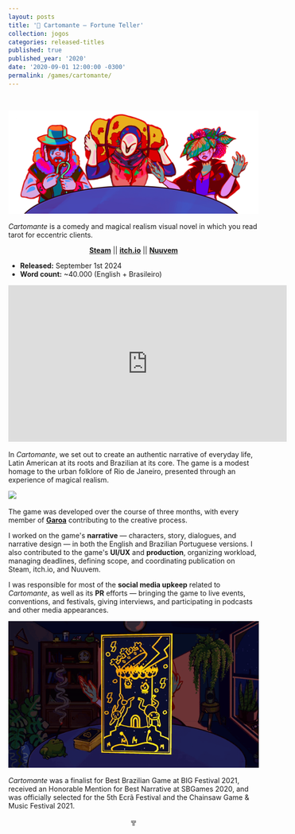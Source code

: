 ```yaml
---
layout: posts
title: '🔮 Cartomante – Fortune Teller'
collection: jogos
categories: released-titles
published: true
published_year: '2020'
date: '2020-09-01 12:00:00 -0300'
permalink: /games/cartomante/
---
```



<div style="text-align:left">
<p>⠀</p>
<p> <img src="/assets/images/posts/cartomante-images/cartomante_characters_banner.png"> </p>
<p> <em>Cartomante</em> is a comedy and magical realism visual novel in which you read tarot for eccentric clients.</p>

<p style="text-align:center"> <b> <a href= "https://store.steampowered.com/app/1361760/Cartomante/"> Steam</a></b> || <b><a href= "https://garoa.itch.io/cartomante">itch.io</a></b> || <b><a href= "https://www.nuuvem.com/-/item/cartomante-fortune-teller">Nuuvem</a></b></p>

<ul>
  <li><strong>Released:</strong> September 1st 2024</li>
  <li><strong>Word count:</strong> ~40.000 (English + Brasileiro)</li>
</ul>

<iframe width="560" height="315" src="https://www.youtube.com/embed/qPkon4cQZhc?si=4fAEjRDARs7MrG2w" title="YouTube video player" frameborder="0" allow="accelerometer; autoplay; clipboard-write; encrypted-media; gyroscope; picture-in-picture; web-share" referrerpolicy="strict-origin-when-cross-origin" allowfullscreen></iframe>

<p></p>

<p>In <em>Cartomante</em>, we set out to create an authentic narrative of everyday life, Latin American at its roots and Brazilian at its core. The game is a modest homage to the urban folklore of Rio de Janeiro, presented through an experience of magical realism.</p>

<p> <img src="/assets/images/posts/cartomante-images/cartomante-footage1_EN.gif"> </p>

<p>The game was developed over the course of three months, with every member of <b><a href="https://garoastudios.com">Garoa</a></b> contributing to the creative process.</p>

<p>I worked on the game's <b>narrative</b> — characters, story, dialogues, and narrative design — in both the English and Brazilian Portuguese versions. I also contributed to the game's <b>UI/UX</b> and <b>production</b>, organizing workload, managing deadlines, defining scope, and coordinating publication on Steam, itch.io, and Nuuvem.</p>

<p>I was responsible for most of the <b>social media upkeep</b> related to <em>Cartomante</em>, as well as its <b>PR</b> efforts — bringing the game to live events, conventions, and festivals, giving interviews, and participating in podcasts and other media appearances.</p>

<p> <img src="/assets/images/posts/cartomante-images/cartomante-footage2_EN.gif"> </p>

<p><em>Cartomante</em> was a finalist for Best Brazilian Game at BIG Festival 2021, received an Honorable Mention for Best Narrative at SBGames 2020, and was officially selected for the 5th Ecrã Festival and the Chainsaw Game & Music Festival 2021.</p>
<p></p>
<p style="text-align:center">╦</p>

